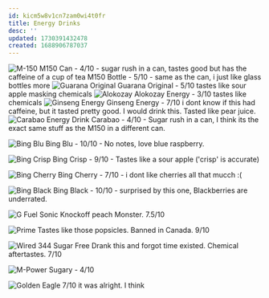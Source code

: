 ```yaml
---
id: kicm5w8v1cn7zam0wi4t0fr
title: Energy Drinks
desc: ''
updated: 1730391432478
created: 1688906787037
---
```

![M-150](assets/m-150.png)
M150 Can - 4/10 - sugar rush in a can, tastes good but has the caffeine of a cup of tea
M150 Bottle - 5/10 - same as the can, i just like glass bottles more
![Guarana Original](assets/guarana-original.png)
Guarana Original - 5/10 tastes like sour apple masking chemicals
![Alokozay](assets/alokozay.png)
Alokozay Energy - 3/10 tastes like chemicals
![Ginseng Energy](assets/ginseng-energy.png)
Ginseng Energy - 7/10 i dont know if this had caffeine, but it tasted pretty good. I would drink this. Tasted like pear juice.
![Carabao Energy Drink](assets/carabao.png)
Carabao - 4/10 - Sugar rush in a can, I think its the exact same stuff as the M150 in a different can.

![Bing Blu](assets/bing-blu.png)
Bing Blu - 10/10 - No notes, love blue raspberry.

![Bing Crisp](assets/bing-crisp.png)
Bing Crisp - 9/10 - Tastes like a sour apple ('crisp' is accurate)

![Bing Cherry](assets/bing-cherry.png)
Bing Cherry - 7/10 - i dont like cherries all that mucch :(

![Bing Black](assets/bing-black.png)
Bing Black - 10/10 - surprised by this one, Blackberries are underrated.

![G Fuel Sonic](assets/gfuel-sonic.jpg)
Knockoff peach Monster. 7.5/10

![Prime](assets/prime.jpg)
Tastes like those popsicles. Banned in Canada. 9/10

![Wired 344 Sugar Free](assets/wired-344-sugar-free.jpg)
Drank this and forgot time existed. Chemical aftertastes. 7/10

![M-Power](assets/m-power.jpeg)
Sugary - 4/10

![Golden Eagle](assets/golden-eagle.png)
7/10 it was alright. I think
